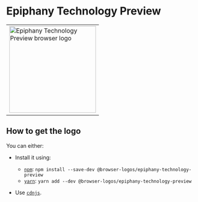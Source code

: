 Epiphany Technology Preview
===========================

<!-- markdownlint-disable line-length no-inline-html -->
<table>
    <tr height=240>
        <td>
            <a href="https://github.com/alrra/browser-logos/tree/53a69260a5864332ce7ac5c36c64a977e5482ca1/src/epiphany-technology-preview">
                <img width=230 src="https://raw.githubusercontent.com/alrra/browser-logos/53a69260a5864332ce7ac5c36c64a977e5482ca1/src/epiphany-technology-preview/epiphany-technology-preview_512x512.png" alt="Epiphany Technology Preview browser logo">
            </a>
        </td>
    </tr>
</table>
<!-- markdownlint-enable line-length no-inline-html -->

How to get the logo
-------------------

You can either:

* Install it using:

  * [`npm`][npm]: `npm install --save-dev @browser-logos/epiphany-technology-preview`
  * [`yarn`][yarn]: `yarn add --dev @browser-logos/epiphany-technology-preview`

* Use [`cdnjs`][cdnjs].

<!-- Link labels: -->

[cdnjs]: https://cdnjs.com/libraries/browser-logos
[npm]: https://www.npmjs.com/
[yarn]: https://yarnpkg.com/
